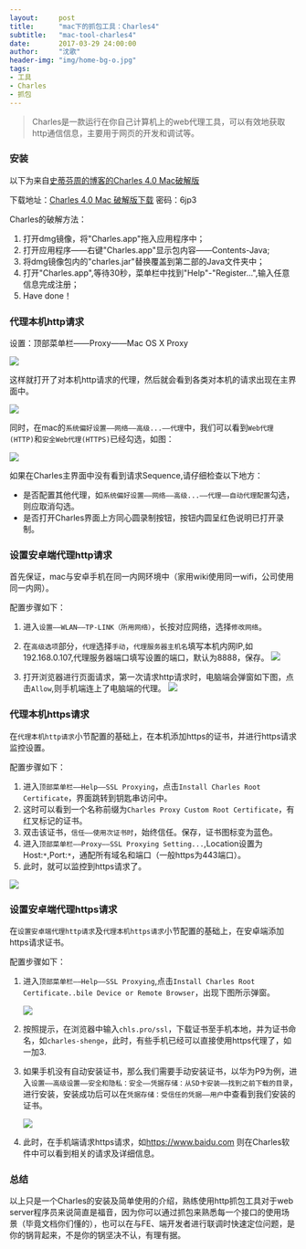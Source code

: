 ```yaml
---
layout:     post
title:      "mac下的抓包工具：Charles4"
subtitle:   "mac-tool-charles4"
date:       2017-03-29 24:00:00
author:     "沈歌"
header-img: "img/home-bg-o.jpg"
tags:
- 工具
- Charles
- 抓包
---
```



> Charles是一款运行在你自己计算机上的web代理工具，可以有效地获取http通信信息，主要用于网页的开发和调试等。



### 安装

以下为来自[史蒂芬周的博客的Charles 4.0 Mac破解版](http://www.sdifenzhou.com/charles4.html)

下载地址：[Charles 4.0 Mac 破解版下载](https://pan.baidu.com/s/1slSXWvz) 密码：6jp3

Charles的破解方法：

1. 打开dmg镜像，将"Charles.app"拖入应用程序中；
2. 打开应用程序——右键"Charles.app"显示包内容——Contents-Java;
3. 将dmg镜像包内的"charles.jar"替换覆盖到第二部的Java文件夹中；
4. 打开"Charles.app",等待30秒，菜单栏中找到"Help"-"Register...",输入任意信息完成注册；
5. Have done！

### 代理本机http请求

设置：顶部菜单栏——Proxy——Mac OS X Proxy

![](https://shenpengyan.github.io/img/in-post/mac-tool-charles4/mac-os-x-proxy.png)

这样就打开了对本机http请求的代理，然后就会看到各类对本机的请求出现在主界面中。

![](https://shenpengyan.github.io/img/in-post/mac-tool-charles4/record.png)

同时，在mac的`系统偏好设置——网络——高级...——代理`中，我们可以看到`Web代理(HTTP)`和`安全Web代理(HTTPS)`已经勾选，如图：

![](https://shenpengyan.github.io/img/in-post/mac-tool-charles4/setting.png)

如果在Charles主界面中没有看到请求Sequence,请仔细检查以下地方：

- 是否配置其他代理，如`系统偏好设置——网络——高级...——代理——自动代理配置`勾选，则应取消勾选。
- 是否打开Charles界面上方同心圆录制按钮，按钮内圆呈红色说明已打开录制。

### 设置安卓端代理http请求

首先保证，mac与安卓手机在同一内网环境中（家用wiki使用同一wifi，公司使用同一内网）。

配置步骤如下：

1. 进入`设置——WLAN——TP-LINK（所用网络）`，长按对应网络，选择`修改网络`。
2. 在`高级选项`部分，`代理`选择`手动`，`代理服务器主机名`填写本机内网IP,如192.168.0.107,代理服务器端口填写设置的端口，默认为8888，保存。
	![](https://shenpengyan.github.io/img/in-post/mac-tool-charles4/android-wifi-set.png)

3. 打开浏览器进行页面请求，第一次请求http请求时，电脑端会弹窗如下图，点击`Allow`,则手机端连上了电脑端的代理。
	![](https://shenpengyan.github.io/img/in-post/mac-tool-charles4/allow-android-join.png)

### 代理本机https请求

在`代理本机http请求`小节配置的基础上，在本机添加https的证书，并进行https请求监控设置。

配置步骤如下：

1. 进入`顶部菜单栏——Help——SSL Proxying`，点击`Install Charles Root Certificate`，界面跳转到钥匙串访问中。
2. 这时可以看到一个名称前缀为`Charles Proxy Custom Root Certificate`，有红叉标记的证书。
3. 双击该证书，`信任——使用次证书时`，始终信任。保存，证书图标变为蓝色。
4. 进入`顶部菜单栏——Proxy——SSL Proxying Setting...`,Location设置为Host:`*`,Port:`*`，通配所有域名和端口（一般https为443端口）。
5. 此时，就可以监控到https请求了。

![](https://shenpengyan.github.io/img/in-post/mac-tool-charles4/ssl-proxy-setting.png)

### 设置安卓端代理https请求

在`设置安卓端代理http请求`及`代理本机https请求`小节配置的基础上，在安卓端添加https请求证书。

配置步骤如下：


1. 进入`顶部菜单栏——Help——SSL Proxying`,点击`Install Charles Root Certificate..bile Device or Remote Browser`，出现下图所示弹窗。

	![](https://shenpengyan.github.io/img/in-post/mac-tool-charles4/android-https-dialog.png)

2. 按照提示，在浏览器中输入`chls.pro/ssl`，下载证书至手机本地，并为证书命名，如`charles-shenge`，此时，有些手机已经可以直接使用https代理了，如一加3.
3. 如果手机没有自动安装证书，那么我们需要手动安装证书，以华为P9为例，进入`设置——高级设置——安全和隐私：安全——凭据存储：从SD卡安装——找到之前下载的目录`，进行安装，安装成功后可以在`凭据存储：受信任的凭据——用户`中查看到我们安装的证书。

	![](https://shenpengyan.github.io/img/in-post/mac-tool-charles4/android-CA-install.png)

4. 此时，在手机端请求https请求，如<https://www.baidu.com> 则在Charles软件中可以看到相关的请求及详细信息。


### 总结

以上只是一个Charles的安装及简单使用的介绍，熟练使用http抓包工具对于web server程序员来说简直是福音，因为你可以通过抓包来熟悉每一个接口的使用场景（毕竟文档你们懂的），也可以在与FE、端开发者进行联调时快速定位问题，是你的锅背起来，不是你的锅坚决不认，有理有据。




